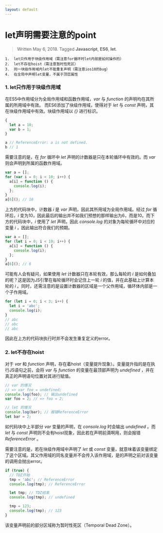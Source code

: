 ```yaml
---
layout: default
---
```


# let声明需要注意的point
> Written May 6, 2018. Tagged **Javascript**, **ES6**, **let**.

```
1.  let只作用于块级作用域（需注意for循环时let内部是如何操作的）
2.  let不存在hoist（需注意暂时性死区）
3.  同一块级作用域内let不能重复声明（需注意ios10的bug）
4.  在全局中声明let变量，不属于顶层属性
```

### 1. let只作用于块级作用域

在ES5中作用域分为全局作用域和函数作用域，_var_ 与 _function_ 的声明均在其所属的所用域中有效。
而ES6添加了块级作用域，使得对于 _let_ 与 _const_ 声明，其在块级作用域中有效。块级作用域以 _{}_ 进行标识。

```js
{
  let a = 10;
  var b = 1;
}

a // ReferenceError: a is not defined.
b // 1
```

需要注意的是，在 _for_ 循环中 _let_ 声明的计数器是只在本轮循环中有效的。而 _var_ 则会声明到所属的函数作用域。

```js
var a = [];
for (var i = 0; i < 10; i++) {
  a[i] = function () {
    console.log(i);
  };
}
a[6](); // 10
```

上方的代码块中，计数器 _i_ 是 _var_ 声明，因此其所用域为全局作用域。经过 _for_ 循环后，_i_ 变为10，因此最后的输出并不如我们预想的那样输出为6，而是10。而下方的代码块中，_i_ 使用了 _let_ 声明，因此 _console.log_ 的对象为每轮循环中对应的变量 _i_ ，因此输出符合我们的预期。

```js
var a = [];
for (let i = 0; i < 10; i++) {
  a[i] = function () {
    console.log(i);
  };
}
a[6](); // 6
```

可能有人会有疑问，如果使用 _let_ 计数器只在本轮有效，那么每轮的 _i_ 是如何叠加的呢？这是因为JS引擎在每轮循环时会记住上一轮 _i_ 的值，并在此基础上计算本轮的 _i_ 。同时，还需注意的是设置计数器的区域是一个父作用域，循环体内部是一个子作用域。

```js
for (let i = 0; i < 3; i++) {
  let i = 'abc';
  console.log(i);
}
// abc
// abc
// abc
```

因此在上方的代码块执行时并不会发生重复定义的error。

### 2. let不存在hoist

对于 _var_ 和 _function_ 声明，存在着hoist（变量提升现象）。变量提升指的是在执行JS语句之前，会将 _var_ 与 _function_ 的变量在最顶部声明为 _undefined_ ，并在真正的声明语句位置对其进行赋值。

```js
// var 的情况
// => var foo = undefined;
console.log(foo); // 输出undefined
var foo = 2; // => foo = 2;

// let 的情况
console.log(bar); // 报错ReferenceError
let bar = 2;
```

如代码块中上半部分 _var_ 变量的声明，在 _console.log_ 时会输出 _undefined_ 。而 _let_ 与 _const_ 声明则不会有hoist现象，因此若在声明前滴啊用，则会报错 _ReferenceError_ 。

需要注意的是，若在块级作用域中声明了 _let_ 或 _const_ 变量，就意味着该变量绑定了这个区域。其父作用域的同名变量并不会传入该作用域，是的声明之前对该变量的调用会抛出error。

```js
if (true) {
  // TDZ开始
  tmp = 'abc'; // ReferenceError
  console.log(tmp); // ReferenceError

  let tmp; // TDZ结束
  console.log(tmp); // undefined

  tmp = 123;
  console.log(tmp); // 123
}
```

该变量声明前的部分区域称为暂时性死区（Temporal Dead Zone）。